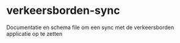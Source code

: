 # verkeersborden-sync
Documentatie en schema file om een sync met de verkeersborden applicatie op te zetten
